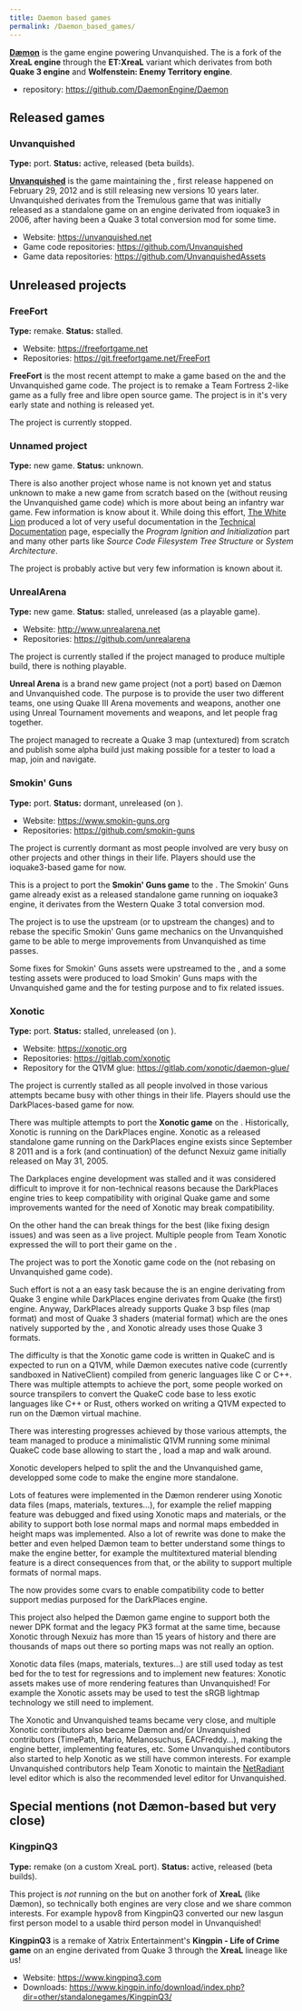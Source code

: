 ```yaml
---
title: Daemon based games
permalink: /Daemon_based_games/
---
```


**[Dæmon](Engine "wikilink")** is the game engine powering Unvanquished.
The is a fork of the **XreaL engine** through the **ET:XreaL** variant
which derivates from both **Quake 3 engine** and **Wolfenstein: Enemy
Territory engine**.

- repository: <https://github.com/DaemonEngine/Daemon>

## Released games

### Unvanquished

**Type:** port.
**Status:** active, released (beta builds).

**[Unvanquished](Game "wikilink")** is the game maintaining the , first
release happened on February 29, 2012 and is still releasing new
versions 10 years later. Unvanquished derivates from the Tremulous game
that was initially released as a standalone game on an engine derivated
from ioquake3 in 2006, after having been a Quake 3 total conversion mod
for some time.

- Website: <https://unvanquished.net>
- Game code repositories: <https://github.com/Unvanquished>
- Game data repositories: <https://github.com/UnvanquishedAssets>

## Unreleased projects

### FreeFort

**Type:** remake.
**Status:** stalled.

- Website: <https://freefortgame.net>
- Repositories: <https://git.freefortgame.net/FreeFort>

**FreeFort** is the most recent attempt to make a game based on the and
the Unvanquished game code. The project is to remake a Team Fortress
2-like game as a fully free and libre open source game. The project is
in it's very early state and nothing is released yet.

The project is currently stopped.

### Unnamed project

**Type:** new game.
**Status:** unknown.

There is also another project whose name is not known yet and status
unknown to make a new game from scratch based on the (without reusing
the Unvanquished game code) which is more about being an infantry war
game. Few information is know about it. While doing this effort, [The
White Lion](Special:Contributions_The_White_Lion "wikilink") produced a
lot of very useful documentation in the [Technical
Documentation](Technical_Documentation "wikilink") page, especially the
*Program Ignition and Initialization* part and many other parts like
*Source Code Filesystem Tree Structure* or *System Architecture*.

The project is probably active but very few information is known about
it.

### UnrealArena

**Type:** new game.
**Status:** stalled, unreleased (as a playable game).

- Website: <http://www.unrealarena.net>
- Repositories: <https://github.com/unrealarena>

The project is currently stalled if the project managed to produce
multiple build, there is nothing playable.

**Unreal Arena** is a brand new game project (not a port) based on Dæmon
and Unvanquished code. The purpose is to provide the user two different
teams, one using Quake III Arena movements and weapons, another one
using Unreal Tournament movements and weapons, and let people frag
together.

The project managed to recreate a Quake 3 map (untextured) from scratch
and publish some alpha build just making possible for a tester to load a
map, join and navigate.

### Smokin' Guns

**Type:** port.
**Status:** dormant, unreleased (on ).

- Website: <https://www.smokin-guns.org>
- Repositories: <https://github.com/smokin-guns>

The project is currently dormant as most people involved are very busy
on other projects and other things in their life. Players should use the
ioquake3-based game for now.

This is a project to port the **Smokin' Guns game** to the . The Smokin'
Guns game already exist as a released standalone game running on
ioquake3 engine, it derivates from the Western Quake 3 total conversion
mod.

The project is to use the upstream (or to upstream the changes) and to
rebase the specific Smokin' Guns game mechanics on the Unvanquished game
to be able to merge improvements from Unvanquished as time passes.

Some fixes for Smokin' Guns assets were upstreamed to the , and a some
testing assets were produced to load Smokin' Guns maps with the
Unvanquished game and the for testing purpose and to fix related issues.

### Xonotic

**Type:** port.
**Status:** stalled, unreleased (on ).

- Website: <https://xonotic.org>
- Repositories: <https://gitlab.com/xonotic>
- Repository for the Q1VM glue:
  <https://gitlab.com/xonotic/daemon-glue/>

The project is currently stalled as all people involved in those various
attempts became busy with other things in their life. Players should use
the DarkPlaces-based game for now.

There was multiple attempts to port the **Xonotic game** on the .
Historically, Xonotic is running on the DarkPlaces engine. Xonotic as a
released standalone game running on the DarkPlaces engine exists since
September 8 2011 and is a fork (and continuation) of the defunct Nexuiz
game initially released on May 31, 2005.

The Darkplaces engine development was stalled and it was considered
difficult to improve it for non-technical reasons because the DarkPlaces
engine tries to keep compatibility with original Quake game and some
improvements wanted for the need of Xonotic may break compatibility.

On the other hand the can break things for the best (like fixing design
issues) and was seen as a live project. Multiple people from Team
Xonotic expressed the will to port their game on the .

The project was to port the Xonotic game code on the (not rebasing on
Unvanquished game code).

Such effort is not a an easy task because the is an engine derivating
from Quake 3 engine while DarkPlaces engine derivates from Quake (the
first) engine. Anyway, DarkPlaces already supports Quake 3 bsp files
(map format) and most of Quake 3 shaders (material format) which are the
ones natively supported by the , and Xonotic already uses those Quake 3
formats.

The difficulty is that the Xonotic game code is written in QuakeC and is
expected to run on a Q1VM, while Dæmon executes native code (currently
sandboxed in NativeClient) compiled from generic languages like C or
C++. There was multiple attempts to achieve the port, some people worked
on source transpilers to convert the QuakeC code base to less exotic
languages like C++ or Rust, others worked on writing a Q1VM expected to
run on the Dæmon virtual machine.

There was interesting progresses achieved by those various attempts, the
team managed to produce a minimalistic Q1VM running some minimal QuakeC
code base allowing to start the , load a map and walk around.

Xonotic developers helped to split the and the Unvanquished game,
developped some code to make the engine more standalone.

Lots of features were implemented in the Dæmon renderer using Xonotic
data files (maps, materials, textures…), for example the relief mapping
feature was debugged and fixed using Xonotic maps and materials, or the
ability to support both lose normal maps and normal maps embedded in
height maps was implemented. Also a lot of rewrite was done to make the
better and even helped Dæmon team to better understand some things to
make the engine better, for example the multitextured material blending
feature is a direct consequences from that, or the ability to support
multiple formats of normal maps.

The now provides some cvars to enable compatibility code to better
support medias purposed for the DarkPlaces engine.

This project also helped the Dæmon game engine to support both the newer
DPK format and the legacy PK3 format at the same time, because Xonotic
through Nexuiz has more than 15 years of history and there are thousands
of maps out there so porting maps was not really an option.

Xonotic data files (maps, materials, textures…) are still used today as
test bed for the to test for regressions and to implement new features:
Xonotic assets makes use of more rendering features than Unvanquished!
For example the Xonotic assets may be used to test the sRGB lightmap
technology we still need to implement.

The Xonotic and Unvanquished teams became very close, and multiple
Xonotic contributors also became Dæmon and/or Unvanquished contributors
(TimePath, Mario, Melanosuchus, EACFreddy…), making the engine better,
implementing features, etc. Some Unvanquished contibutors also started
to help Xonotic as we still have common interests. For example
Unvanquished contributors help Team Xonotic to maintain the
[NetRadiant](Tools_NetRadiant "wikilink") level editor which is also the
recommended level editor for Unvanquished.

## Special mentions (not Dæmon-based but very close)

### KingpinQ3

**Type:** remake (on a custom XreaL port).
**Status:** active, released (beta builds).

This project is *not* running on the but on another fork of **XreaL**
(like Dæmon), so technically both engines are very close and we share
common interests. For example hypov8 from KingpinQ3 converted our new
lasgun first person model to a usable third person model in
Unvanquished!

**KingpinQ3** is a remake of Xatrix Entertainment's **Kingpin - Life of
Crime game** on an engine derivated from Quake 3 through the **XreaL**
lineage like us!

- Website: <https://www.kingpinq3.com>
- Downloads:
  <https://www.kingpin.info/download/index.php?dir=other/standalonegames/KingpinQ3/>